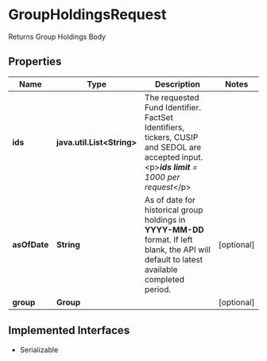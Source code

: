 

# GroupHoldingsRequest

Returns Group Holdings Body

## Properties

Name | Type | Description | Notes
------------ | ------------- | ------------- | -------------
**ids** | **java.util.List&lt;String&gt;** | The requested Fund Identifier. FactSet Identifiers, tickers, CUSIP and SEDOL are accepted input. &lt;p&gt;***ids limit** &#x3D;  1000 per request*&lt;/p&gt;  | 
**asOfDate** | **String** | As of date for historical group holdings in **YYYY-MM-DD** format. If left blank, the API will default to latest available completed period.  |  [optional]
**group** | **Group** |  |  [optional]


## Implemented Interfaces

* Serializable



